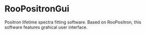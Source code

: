 # RooPositronGui

Positron lifetime spectra fitting software. Based on RooPositron, this software features grahical user interface.
